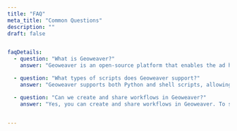 ```yaml
---
title: "FAQ"
meta_title: "Common Questions"
description: ""
draft: false


faqDetails:
  - question: "What is Geoweaver?"
    answer: "Geoweaver is an open-source platform that enables the ad hoc management, open sharing, and robust reuse of NASA Earth data-driven hybrid AI workflows. Geoweaver is designed to help scientists and engineers to automate the process of creating, executing, and sharing complex workflows that involve a combination of AI and geospatial data processing tasks."

  - question: "What types of scripts does Geoweaver support?"
    answer: "Geoweaver supports both Python and shell scripts, allowing users to leverage a wide range of data processing and automation tasks within their workflows."

  - question: "Can we create and share workflows in Geoweaver?"
    answer: "Yes, you can create and share workflows in Geoweaver. To share a workflow, you can download it as a zip file. This zip file can then be uploaded to Geoweaver, where it will be displayed and ready to use."


---
```

